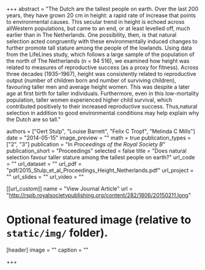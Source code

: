 +++
abstract = "The Dutch are the tallest people on earth. Over the last 200 years, they have grown 20 cm in height: a rapid rate of increase that points to environmental causes. This secular trend in height is echoed across allWestern populations, but came to an end, or at least levelled off, much earlier than in The Netherlands. One possibility, then, is that natural selection acted congruently with these environmentally induced changes to further promote tall stature among the people of the lowlands. Using data from the LifeLines study, which follows a large sample of the population of the north of The Netherlands (n = 94 516), we examined how height was related to measures of reproductive success (as a proxy for fitness). Across three decades (1935–1967), height was consistently related to reproductive output (number of children born and number of surviving children), favouring taller men and average height women. This was despite a later age at first birth for taller individuals. Furthermore, even in this low-mortality population, taller women experienced higher child survival, which contributed positively to their increased reproductive success. Thus,natural selection in addition to good environmental conditions may help explain why the Dutch are so tall."

authors = ["Gert Stulp", "Louise Barrett", "Felix C Tropf", "Melinda C Mills"]
date = "2014-05-15"
image_preview = ""
math = true
publication_types = ["2", "3"]
publication = "In *Proceedings of the Royal Society B*"
publication_short = "Proceedings"
selected = false
title = "Does natural selection favour taller stature among the tallest people on earth?"
url_code = ""
url_dataset = ""
url_pdf = "pdf/2015_Stulp_et_al_Proceedings_Height_Netherlands.pdf"
url_project = ""
url_slides = ""
url_video = ""

[[url_custom]]
name = "View Journal Article"
url = "http://rspb.royalsocietypublishing.org/content/282/1806/20150211.long"

# Optional featured image (relative to `static/img/` folder).
[header]
image = ""
caption = ""

+++

